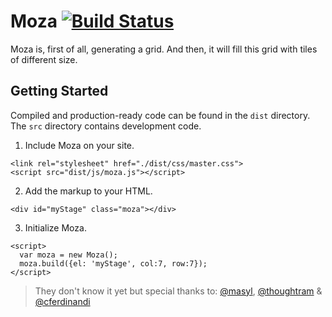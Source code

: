 # Moza [![Build Status](https://api.travis-ci.org/jeromeds/Moza.svg)](https://travis-ci.org/jeromeds/Moza)

Moza is, first of all, generating a grid. And then, it will fill this grid with tiles of different size.


## Getting Started
Compiled and production-ready code can be found in the `dist` directory. The `src` directory contains development code.

1. Include Moza on your site.
```
<link rel="stylesheet" href="./dist/css/master.css">
<script src="dist/js/moza.js"></script>
```

2. Add the markup to your HTML.
```
<div id="myStage" class="moza"></div>
```

3. Initialize Moza.
```
<script>
  var moza = new Moza();
  moza.build({el: 'myStage', col:7, row:7});
</script>
```


> They don't know it yet but special thanks to: [@masyl](https://github.com/masyl),
[@thoughtram](https://github.com/thoughtram/es6-browserify-boilerplate) &
[@cferdinandi](https://github.com/cferdinandi)
